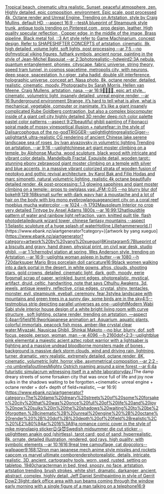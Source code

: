 [Tropical beach, cinematic ultra realistic. Sunset, peaceful atmosphere, zen. Highly detailed, epic composition, environment. Epic scale, post processed 4k, Octane render and Unreal Engine. Trending on Artstation, style by Craig Mullins, default HD, --aspect 16:9 --test](https://www.ebank.nz/aiartgenerator?category=Tropical%20beach%2C%20cinematic%20ultra%20realistic.%20Sunset%2C%20peaceful%20atmosphere%2C%20zen.%20Highly%20detailed%2C%20epic%20composition%2C%20environment.%20Epic%20scale%2C%20post%20processed%204k%2C%20Octane%20render%20and%20Unreal%20Engine.%20Trending%20on%20Artstation%2C%20style%20by%20Craig%20Mullins%2C%20default%20HD%2C%20--aspect%2016%3A9%20--test)[A blueprint of Steampunk style trunk,    antique tools trending on Pinterest.com  , prop design, leather, High quality specular reflection , Copper  edge, in the middle of the image, Brass pipeline,  Black metal foil,  ::3  Art style refer to Game Machinarium.  concept design, Refer to SHAPESHIFTER CONCEPTS  of artstation, cinematic,  8k, high detailed,  volume light,  soft lights,  post processing    --ar 7:5   --no dof](https://www.ebank.nz/aiartgenerator?category=A%20blueprint%20of%20Steampunk%20style%20trunk%2C%20%20%20%20antique%20tools%20trending%20on%20Pinterest.com%20%20%2C%20prop%20design%2C%20leather%2C%20High%20quality%20specular%20reflection%20%2C%20Copper%20%20edge%2C%20in%20the%20middle%20of%20the%20image%2C%20Brass%20pipeline%2C%20%20Black%20metal%20foil%2C%20%20%3A%3A3%20%20Art%20style%20refer%20to%20Game%20Machinarium.%20%20concept%20design%2C%20Refer%20to%20SHAPESHIFTER%20CONCEPTS%20%20of%20artstation%2C%20cinematic%2C%20%208k%2C%20high%20detailed%2C%20%20volume%20light%2C%20%20soft%20lights%2C%20%20post%20processing%20%20%20%20--ar%207%3A5%20%20%20--no%20dof)[mystical viking figures, futhark symbols, ancient norse, painting in the style of Jean-Michel Basquiat --ar 2:3](https://www.ebank.nz/aiartgenerator?category=mystical%20viking%20figures%2C%20futhark%20symbols%2C%20ancient%20norse%2C%20painting%20in%20the%20style%20of%20Jean-Michel%20Basquiat%20--ar%202%3A3)[photorealistic](https://www.ebank.nz/aiartgenerator?category=photorealistic)[--hd](https://www.ebank.nz/aiartgenerator?category=--hd)[weird](https://www.ebank.nz/aiartgenerator?category=weird)[2:3](https://www.ebank.nz/aiartgenerator?category=2%3A3)[A nebula, quantum entanglement, phoniex, cityscape, fabric universe, string theory, speed tram tunnel, in cosmos spacetime, metropolis city, with neurons, deep space, spacestation, h.r.giger, zaha hadid, double slit interference, holographic universe, concept art, Nasa photo, 8k, octane render, detailed, realistic, cinematic, moody, Photography by Sarah Morris, Hellen van Meene, Craig Mullens, artstation, nasa, --ar 16:9](https://www.ebank.nz/aiartgenerator?category=A%20nebula%2C%20quantum%20entanglement%2C%20phoniex%2C%20cityscape%2C%20fabric%20universe%2C%20string%20theory%2C%20speed%20tram%20tunnel%2C%20in%20cosmos%20spacetime%2C%20metropolis%20city%2C%20with%20neurons%2C%20deep%20space%2C%20spacestation%2C%20h.r.giger%2C%20zaha%20hadid%2C%20double%20slit%20interference%2C%20holographic%20universe%2C%20concept%20art%2C%20Nasa%20photo%2C%208k%2C%20octane%20render%2C%20detailed%2C%20realistic%2C%20cinematic%2C%20moody%2C%20Photography%20by%20Sarah%20Morris%2C%20Hellen%20van%20Meene%2C%20Craig%20Mullens%2C%20artstation%2C%20nasa%2C%20--ar%2016%3A9)[🍄🍄🍄🍄, epic art style. , cinematic, volumetric light, insanely detailed, unreal engine render,  --ar 16:9](https://www.ebank.nz/aiartgenerator?category=%F0%9F%8D%84%F0%9F%8D%84%F0%9F%8D%84%F0%9F%8D%84%2C%20epic%20art%20style.%20%2C%20cinematic%2C%20volumetric%20light%2C%20insanely%20detailed%2C%20unreal%20engine%20render%2C%20%20--ar%2016%3A9)[underground   environment  Strange,  it’s hard to tell what is alive, what is mechanical, vegetable, computer or inanimate. It’s like a giant insanely complicated Rube Goldberg contraption, but also a complex biocomputer inside of a giant cell city highly detailed 3D render deep rich color palette pastel color patterns --aspect 9:21](https://www.ebank.nz/aiartgenerator?category=underground%20%20%20environment%20%20Strange%2C%20%20it%E2%80%99s%20hard%20to%20tell%20what%20is%20alive%2C%20what%20is%20mechanical%2C%20vegetable%2C%20computer%20or%20inanimate.%20It%E2%80%99s%20like%20a%20giant%20insanely%20complicated%20Rube%20Goldberg%20contraption%2C%20but%20also%20a%20complex%20biocomputer%20inside%20of%20a%20giant%20cell%20city%20highly%20detailed%203D%20render%20deep%20rich%20color%20palette%20pastel%20color%20patterns%20--aspect%209%3A21)[beautiful ghibli painting of Fibonacci spiral made of mossy vines](https://www.ebank.nz/aiartgenerator?category=beautiful%20ghibli%20painting%20of%20Fibonacci%20spiral%20made%20of%20mossy%20vines)[optical illusion + nature](https://www.ebank.nz/aiartgenerator?category=optical%20illusion%20%2B%20nature)[fear::in the style of Dali](https://www.ebank.nz/aiartgenerator?category=fear%3A%3Ain%20the%20style%20of%20Dali)[sarcophogus of the no-god](https://www.ebank.nz/aiartgenerator?category=sarcophogus%20of%20the%20no-god)[TRIGGER](https://www.ebank.nz/aiartgenerator?category=TRIGGER)[--uplight](https://www.ebank.nz/aiartgenerator?category=--uplight)[lighting](https://www.ebank.nz/aiartgenerator?category=lighting)[realistic](https://www.ebank.nz/aiartgenerator?category=realistic)[Giger](https://www.ebank.nz/aiartgenerator?category=Giger)[--uplight](https://www.ebank.nz/aiartgenerator?category=--uplight)[art](https://www.ebank.nz/aiartgenerator?category=art)[A ultra-realistic CG rendering of ancient Chinese,lake,serene landscape,sea of roses ,by lvan aivazovsky,in volumetric lighting,Trending on artstation.  --ar 9:16 --uplight](https://www.ebank.nz/aiartgenerator?category=A%20ultra-realistic%20CG%20rendering%20of%20ancient%20Chinese%2Clake%2Cserene%20landscape%2Csea%20of%20roses%20%2Cby%20lvan%20aivazovsky%2Cin%20volumetric%20lighting%2CTrending%20on%20artstation.%20%20--ar%209%3A16%20--uplight)[chinese art giant moster climbing on a temple, by Alphonse Mucha, wood sculpture, black wood with intricate and vibrant color details, Mandelbulb Fractal, Exquisite detail, wooden tarot:: stunning ebony zebrawood giant moster climbing on a temple with silver and blue accents, in a massive vibrant colorized strata of wooden fusion of neotokyo and gothic revival architecture, by Karol Bak and Filip Hodas and marc simonetti, natural volumetric lighting, realistic 4k octane beautifully detailed render, 4k post-processing::1.3 glowing sapphires and giant moster climbing on a temple:: props to owlglass,vasi,JFM::0.05 --no blurry blur dof bokeh](https://www.ebank.nz/aiartgenerator?category=chinese%20art%20giant%20moster%20climbing%20on%20a%20temple%2C%20by%20Alphonse%20Mucha%2C%20wood%20sculpture%2C%20black%20wood%20with%20intricate%20and%20vibrant%20color%20details%2C%20Mandelbulb%20Fractal%2C%20Exquisite%20detail%2C%20wooden%20tarot%3A%3A%20stunning%20ebony%20zebrawood%20giant%20moster%20climbing%20on%20a%20temple%20with%20silver%20and%20blue%20accents%2C%20in%20a%20massive%20vibrant%20colorized%20strata%20of%20wooden%20fusion%20of%20neotokyo%20and%20gothic%20revival%20architecture%2C%20by%20Karol%20Bak%20and%20Filip%20Hodas%20and%20marc%20simonetti%2C%20natural%20volumetric%20lighting%2C%20realistic%204k%20octane%20beautifully%20detailed%20render%2C%204k%20post-processing%3A%3A1.3%20glowing%20sapphires%20and%20giant%20moster%20climbing%20on%20a%20temple%3A%3A%20props%20to%20owlglass%2Cvasi%2CJFM%3A%3A0.05%20--no%20blurry%20blur%20dof%20bokeh)[9:12](https://www.ebank.nz/aiartgenerator?category=9%3A12)[9:16](https://www.ebank.nz/aiartgenerator?category=9%3A16)[8k](https://www.ebank.nz/aiartgenerator?category=8k)[small surfer with dark wavy hair à moustache and a lot of hair on the body with big mono eyebrow](https://www.ebank.nz/aiartgenerator?category=small%20surfer%20with%20dark%20wavy%20hair%20%C3%A0%20moustache%20and%20a%20lot%20of%20hair%20on%20the%20body%20with%20big%20mono%20eyebrow)[language](https://www.ebank.nz/aiartgenerator?category=language)[ancient city on a coral reef moebius mucha watercolor --w 1024 --h 1792](https://www.ebank.nz/aiartgenerator?category=ancient%20city%20on%20a%20coral%20reef%20moebius%20mucha%20watercolor%20--w%201024%20--h%201792)[Mausoleum Interior no crop very detailed Tintype by Ansel Adams 1800s --ar 16:9](https://www.ebank.nz/aiartgenerator?category=Mausoleum%20Interior%20no%20crop%20very%20detailed%20Tintype%20by%20Ansel%20Adams%201800s%20--ar%2016%3A9)[9:12](https://www.ebank.nz/aiartgenerator?category=9%3A12)[hat](https://www.ebank.nz/aiartgenerator?category=hat)[liquid](https://www.ebank.nz/aiartgenerator?category=liquid)[tile pattern of water and rainbow light refraction, yarn, knitted quilt tile, flash photo](https://www.ebank.nz/aiartgenerator?category=tile%20pattern%20of%20water%20and%20rainbow%20light%20refraction%2C%20yarn%2C%20knitted%20quilt%20tile%2C%20flash%20photo)[detailed](https://www.ebank.nz/aiartgenerator?category=detailed)[punk wizard tower, chinese fantasy mountains --aspect 1:5](https://www.ebank.nz/aiartgenerator?category=punk%20wizard%20tower%2C%20chinese%20fantasy%20mountains%20--aspect%201%3A5)[plastic sculpture of a huge splash of water](https://www.ebank.nz/aiartgenerator?category=plastic%20sculpture%20of%20a%20huge%20splash%20of%20water)[Hotline Lillehammer](https://www.ebank.nz/aiartgenerator?category=Hotline%20Lillehammer)[world.](https://www.ebank.nz/aiartgenerator?category=world.)[](https://www.ebank.nz/aiartgenerator?category=)[artwork by yang xueguo](https://www.ebank.nz/aiartgenerator?category=artwork%20by%20yang%20xueguo)[8K](https://www.ebank.nz/aiartgenerator?category=8K)[instagram](https://www.ebank.nz/aiartgenerator?category=instagram)[5:7](https://www.ebank.nz/aiartgenerator?category=5%3A7)[Blueprint of a biscuits and gravy, hand drawn, physical print, on civil war desk, studio ghibli, —ar 1:1](https://www.ebank.nz/aiartgenerator?category=Blueprint%20of%20a%20biscuits%20and%20gravy%2C%20hand%20drawn%2C%20physical%20print%2C%20on%20civil%20war%20desk%2C%20studio%20ghibli%2C%20%E2%80%94ar%201%3A1)[chernobyl station at spring, Wes Anderson style, trending on Artstation --ar 16:9](https://www.ebank.nz/aiartgenerator?category=chernobyl%20station%20at%20spring%2C%20Wes%20Anderson%20style%2C%20trending%20on%20Artstation%20--ar%2016%3A9)[--uplight](https://www.ebank.nz/aiartgenerator?category=--uplight)[a woman asleep in butter --w 1080 --h 720](https://www.ebank.nz/aiartgenerator?category=a%20woman%20asleep%20in%20butter%20--w%201080%20--h%20720)[dark](https://www.ebank.nz/aiartgenerator?category=dark)[super Mario Bros porcelain doll caricature](https://www.ebank.nz/aiartgenerator?category=super%20Mario%20Bros%20porcelain%20doll%20caricature)[16:9](https://www.ebank.nz/aiartgenerator?category=16%3A9)[black women walking into a dark portal in the desert, in white gowns, afros, clouds, shooting stars, gold crowns, detailed, cinematic light, dark, goth, moody, eerie fog](https://www.ebank.nz/aiartgenerator?category=black%20women%20walking%20into%20a%20dark%20portal%20in%20the%20desert%2C%20in%20white%20gowns%2C%20afros%2C%20clouds%2C%20shooting%20stars%2C%20gold%20crowns%2C%20detailed%2C%20cinematic%20light%2C%20dark%2C%20goth%2C%20moody%2C%20eerie%20fog)[small scrap of paper, wrinkled, burnt edges, photorealistic, mystical, artifact, druid, celtic, handwriting, note that says Cthulhu Awakens, 3d, jewels, antique jewelry, reflective, crisp edges, crystal, shiny, tentacles, monster, evil, steampunk, eyeball, ceremony, fear,](https://www.ebank.nz/aiartgenerator?category=small%20scrap%20of%20paper%2C%20wrinkled%2C%20burnt%20edges%2C%20photorealistic%2C%20mystical%2C%20artifact%2C%20druid%2C%20celtic%2C%20handwriting%2C%20note%20that%20says%20Cthulhu%20Awakens%2C%203d%2C%20jewels%2C%20antique%20jewelry%2C%20reflective%2C%20crisp%20edges%2C%20crystal%2C%20shiny%2C%20tentacles%2C%20monster%2C%20evil%2C%20steampunk%2C%20eyeball%2C%20ceremony%2C%20fear%2C)[3](https://www.ebank.nz/aiartgenerator?category=3)[style](https://www.ebank.nz/aiartgenerator?category=style)[a landscape with mountains and green trees in a sunny day, some birds are in the sky](https://www.ebank.nz/aiartgenerator?category=a%20landscape%20with%20mountains%20and%20green%20trees%20in%20a%20sunny%20day%2C%20some%20birds%20are%20in%20the%20sky)[4:5](https://www.ebank.nz/aiartgenerator?category=4%3A5)[--test](https://www.ebank.nz/aiartgenerator?category=--test)[mobius strip depicting parallel universes as one](https://www.ebank.nz/aiartgenerator?category=mobius%20strip%20depicting%20parallel%20universes%20as%20one)[--uplight](https://www.ebank.nz/aiartgenerator?category=--uplight)[Modern Wabi Sabi style interior house design of a white bright living room with curve structure , soft lighting, octane render, trending on artstation, —aspect 5:4](https://www.ebank.nz/aiartgenerator?category=Modern%20Wabi%20Sabi%20style%20interior%20house%20design%20of%20a%20white%20bright%20living%20room%20with%20curve%20structure%20%2C%20soft%20lighting%2C%20octane%20render%2C%20trending%20on%20artstation%2C%20%E2%80%94aspect%205%3A4)[parr](https://www.ebank.nz/aiartgenerator?category=parr)[5](https://www.ebank.nz/aiartgenerator?category=5)[field](https://www.ebank.nz/aiartgenerator?category=field)[16:9](https://www.ebank.nz/aiartgenerator?category=16%3A9)[work](https://www.ebank.nz/aiartgenerator?category=work)[japanese animation art, Aquarium, aquatic plants, colorful immortals, peacock fish,moss, amber-like crystal clear water,Miyazaki, Nausicaa Ghibli, Shinkai Makoto --no blur, blurry, dof, soft focus, people, person, woman, man --w 4096  --h 2160](https://www.ebank.nz/aiartgenerator?category=japanese%20animation%20art%2C%20Aquarium%2C%20aquatic%20plants%2C%20colorful%20immortals%2C%20peacock%20fish%2Cmoss%2C%20amber-like%20crystal%20clear%20water%2CMiyazaki%2C%20Nausicaa%20Ghibli%2C%20Shinkai%20Makoto%20--no%20blur%2C%20blurry%2C%20dof%2C%20soft%20focus%2C%20people%2C%20person%2C%20woman%2C%20man%20--w%204096%20%20--h%202160)[dof](https://www.ebank.nz/aiartgenerator?category=dof)[<2:3](https://www.ebank.nz/aiartgenerator?category=%3C2%3A3)[--uplight](https://www.ebank.nz/aiartgenerator?category=--uplight)[blue pink elemental a majestic  acient aztec robot warrior with a lightsaber  is fighting and a massive undead bloodborne  monsters made of bones , background is massive dark storm clouds, wind and driving  rain, lightning, turner, dramatic, very realistic, extremely detailed, octane render, 8K, cinematic, volumetric light, horror vibe, asymmetrical composition --ar 2:2 --no umbrella](https://www.ebank.nz/aiartgenerator?category=blue%20pink%20elemental%20a%20majestic%20%20acient%20aztec%20robot%20warrior%20with%20a%20lightsaber%20%20is%20fighting%20and%20a%20massive%20undead%20bloodborne%20%20monsters%20made%20of%20bones%20%2C%20background%20is%20massive%20dark%20storm%20clouds%2C%20wind%20and%20driving%20%20rain%2C%20lightning%2C%20turner%2C%20dramatic%2C%20very%20realistic%2C%20extremely%20detailed%2C%20octane%20render%2C%208K%2C%20cinematic%2C%20volumetric%20light%2C%20horror%20vibe%2C%20asymmetrical%20composition%20--ar%202%3A2%20--no%20umbrella)[1](https://www.ebank.nz/aiartgenerator?category=1)[outlines](https://www.ebank.nz/aiartgenerator?category=outlines)[Mighty Ostrich roaming around a pine forest --ar 6:4](https://www.ebank.nz/aiartgenerator?category=Mighty%20Ostrich%20roaming%20around%20a%20pine%20forest%20--ar%206%3A4)[a futuristic simulacrum witnessing itself in a white laboratory](https://www.ebank.nz/aiartgenerator?category=a%20futuristic%20simulacrum%20witnessing%20itself%20in%20a%20white%20laboratory)[day.](https://www.ebank.nz/aiartgenerator?category=day.)[The damp dreary streets of some forsaken city that was once full of life and joy now sulks in the shadows waiting to be forgotten.+cinematic+ unreal engine + octane render + dof+ depth of field+realistic, —ar 16:9](https://www.ebank.nz/aiartgenerator?category=The%20damp%20dreary%20streets%20of%20some%20forsaken%20city%20that%20was%20once%20full%20of%20life%20and%20joy%20now%20sulks%20in%20the%20shadows%20waiting%20to%20be%20forgotten.%2Bcinematic%2B%20unreal%20engine%20%2B%20octane%20render%20%2B%20dof%2B%20depth%20of%20field%2Brealistic%2C%20%E2%80%94ar%2016%3A9)[a romance comic cover in the style of mike mignola](https://www.ebank.nz/aiartgenerator?category=a%20romance%20comic%20cover%20in%20the%20style%20of%20mike%20mignola)[pig sticker](https://www.ebank.nz/aiartgenerator?category=pig%20sticker)[😉😘😈](https://www.ebank.nz/aiartgenerator?category=%F0%9F%98%89%F0%9F%98%98%F0%9F%98%88)[Swedish midsummer die cut sticker --uplight](https://www.ebank.nz/aiartgenerator?category=Swedish%20midsummer%20die%20cut%20sticker%20--uplight)[teen anakin god (shirtless), tarot card; god of sand; hyperrealistic, 8k, ornate, detailed illustration, rendered, god rays, high quality; with symbolic elements --ar 10:16](https://www.ebank.nz/aiartgenerator?category=teen%20anakin%20god%20%28shirtless%29%2C%20tarot%20card%3B%20god%20of%20sand%3B%20hyperrealistic%2C%208k%2C%20ornate%2C%20detailed%20illustration%2C%20rendered%2C%20god%20rays%2C%20high%20quality%3B%20with%20symbolic%20elements%20--ar%2010%3A16)[16:9](https://www.ebank.nz/aiartgenerator?category=16%3A9)[real tree camouflage, cat dog](https://www.ebank.nz/aiartgenerator?category=real%20tree%20camouflage%2C%20cat%20dog)[colors](https://www.ebank.nz/aiartgenerator?category=colors)[--wallpaper](https://www.ebank.nz/aiartgenerator?category=--wallpaper)[9:16](https://www.ebank.nz/aiartgenerator?category=9%3A16)[](https://www.ebank.nz/aiartgenerator?category=)[8:12](https://www.ebank.nz/aiartgenerator?category=8%3A12)[iron man japanese mech anime style missles and rockets capcom vs marvel ultimate combo](https://www.ebank.nz/aiartgenerator?category=iron%20man%20japanese%20mech%20anime%20style%20missles%20and%20rockets%20capcom%20vs%20marvel%20ultimate%20combo)[render](https://www.ebank.nz/aiartgenerator?category=render)[photorealistic, details, intricate,  realistic, 3D,  ancient, cartography tools, worn, used, rusted, setting on tabletop, 1940](https://www.ebank.nz/aiartgenerator?category=photorealistic%2C%20details%2C%20intricate%2C%20%20realistic%2C%203D%2C%20%20ancient%2C%20cartography%20tools%2C%20worn%2C%20used%2C%20rusted%2C%20setting%20on%20tabletop%2C%201940)[character](https://www.ebank.nz/aiartgenerator?category=character)[man in bed, tired, snoozy, no face, artstation, artstation trending, brush strokes, white shirt, dramatic, dark](https://www.ebank.nz/aiartgenerator?category=man%20in%20bed%2C%20tired%2C%20snoozy%2C%20no%20face%2C%20artstation%2C%20artstation%20trending%2C%20brush%20strokes%2C%20white%20shirt%2C%20dramatic%2C%20dark)[anger, ancient, abstract, complex, highly detail,  Jeff Daniel Smith](https://www.ebank.nz/aiartgenerator?category=anger%2C%20ancient%2C%20abstract%2C%20complex%2C%20highly%20detail%2C%20%20Jeff%20Daniel%20Smith)[painting in style of Gerrit Dow](https://www.ebank.nz/aiartgenerator?category=painting%20in%20style%20of%20Gerrit%20Dow)[2:3](https://www.ebank.nz/aiartgenerator?category=2%3A3)[light::](https://www.ebank.nz/aiartgenerator?category=light%3A%3A)[dark office area with sun beams coming through the window early morning with a single figure of a man talking on a telephone](https://www.ebank.nz/aiartgenerator?category=dark%20office%20area%20with%20sun%20beams%20coming%20through%20the%20window%20early%20morning%20with%20a%20single%20figure%20of%20a%20man%20talking%20on%20a%20telephone)[16:9](https://www.ebank.nz/aiartgenerator?category=16%3A9)